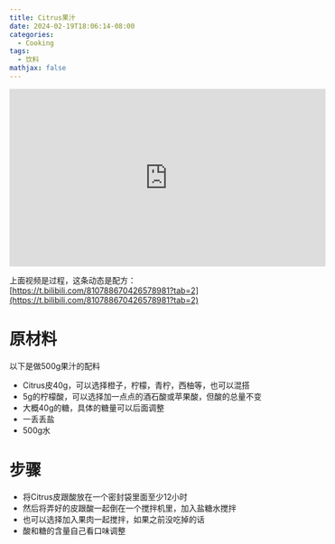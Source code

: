 ```yaml
---
title: Citrus果汁
date: 2024-02-19T18:06:14-08:00
categories:
  - Cooking
tags:
  - 饮料
mathjax: false
---
```

<iframe width="560" height="315" src="https://www.youtube.com/embed/KZf0kR_Q8nE?si=D1RXZjdpLPG3e-qZ" title="YouTube video player" frameborder="0" allow="accelerometer; autoplay; clipboard-write; encrypted-media; gyroscope; picture-in-picture; web-share" allowfullscreen></iframe>

上面视频是过程，这条动态是配方：[https://t.bilibili.com/810788670426578981?tab=2](https://t.bilibili.com/810788670426578981?tab=2)

# 原材料

以下是做500g果汁的配料

- Citrus皮40g，可以选择橙子，柠檬，青柠，西柚等，也可以混搭
- 5g的柠檬酸，可以选择加一点点的酒石酸或苹果酸，但酸的总量不变
- 大概40g的糖，具体的糖量可以后面调整
- 一丢丢盐
- 500g水

# 步骤

- 将Citrus皮跟酸放在一个密封袋里面至少12小时
- 然后将弄好的皮跟酸一起倒在一个搅拌机里，加入盐糖水搅拌
- 也可以选择加入果肉一起搅拌，如果之前没吃掉的话
- 酸和糖的含量自己看口味调整





